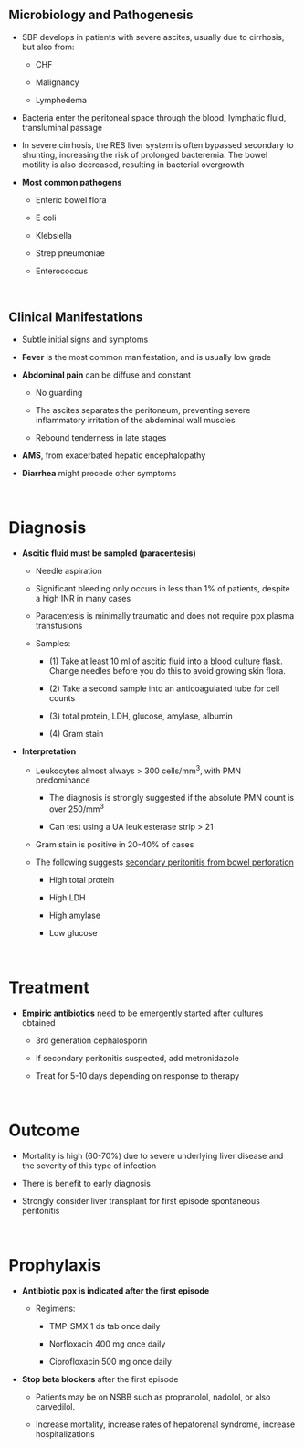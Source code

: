 ## Microbiology and Pathogenesis

-   SBP develops in patients with severe ascites, usually due to cirrhosis, but also from:

    -   CHF

    -   Malignancy

    -   Lymphedema

-   Bacteria enter the peritoneal space through the blood, lymphatic fluid, transluminal passage

-   In severe cirrhosis, the RES liver system is often bypassed secondary to shunting, increasing the risk of prolonged bacteremia. The bowel motility is also decreased, resulting in bacterial overgrowth

-   **Most common pathogens**

    -   Enteric bowel flora

    -   E coli

    -   Klebsiella

    -   Strep pneumoniae

    -   Enterococcus

 

## Clinical Manifestations

-   Subtle initial signs and symptoms

-   **Fever** is the most common manifestation, and is usually low grade

-   **Abdominal pain** can be diffuse and constant

    -   No guarding

    -   The ascites separates the peritoneum, preventing severe inflammatory irritation of the abdominal wall muscles

    -   Rebound tenderness in late stages

-   **AMS**, from exacerbated hepatic encephalopathy

-   **Diarrhea** might precede other symptoms

 

# Diagnosis

-   **Ascitic fluid must be sampled (paracentesis)**

    -   Needle aspiration

    -   Significant bleeding only occurs in less than 1% of patients, despite a high INR in many cases

    -   Paracentesis is minimally traumatic and does not require ppx plasma transfusions

    -   Samples:

        -   \(1\) Take at least 10 ml of ascitic fluid into a blood culture flask. Change needles before you do this to avoid growing skin flora.

        -   \(2\) Take a second sample into an anticoagulated tube for cell counts

        -   \(3\) total protein, LDH, glucose, amylase, albumin

        -   \(4\) Gram stain

-   **Interpretation**

    -   Leukocytes almost always &gt; 300 cells/mm<sup>3</sup>, with PMN predominance

        -   The diagnosis is strongly suggested if the absolute PMN count is over 250/mm<sup>3</sup>

        -   Can test using a UA leuk esterase strip &gt; 21

    -   Gram stain is positive in 20-40% of cases

    -   The following suggests <u>secondary peritonitis from bowel perforation</u>

        -   High total protein

        -   High LDH

        -   High amylase

        -   Low glucose

 

# Treatment

-   **Empiric antibiotics** need to be emergently started after cultures obtained

    -   3rd generation cephalosporin

    -   If secondary peritonitis suspected, add metronidazole

    -   Treat for 5-10 days depending on response to therapy

 

# Outcome

-   Mortality is high (60-70%) due to severe underlying liver disease and the severity of this type of infection

-   There is benefit to early diagnosis

-   Strongly consider liver transplant for first episode spontaneous peritonitis

 

# Prophylaxis

-   **Antibiotic ppx is indicated after the first episode**

    -   Regimens:

        -   TMP-SMX 1 ds tab once daily

        -   Norfloxacin 400 mg once daily

        -   Ciprofloxacin 500 mg once daily

-   **Stop beta blockers** after the first episode

    -   Patients may be on NSBB such as propranolol, nadolol, or also carvedilol.

    -   Increase mortality, increase rates of hepatorenal syndrome, increase hospitalizations

